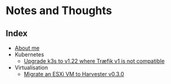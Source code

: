 # Notes and Thoughts

## Index

- [About me](about_me)
- Kubernetes
  - [Upgrade k3s to v1.22 where Træfik v1 is not compatible](kubernetes/k3s/upgrading_k3s_to_1.22+.md)
- Virtualisation
  - [Migrate an ESXi VM to Harvester v0.3.0](virtualisation/migrate_esxi_to_harvester_v0.3.0.md)
